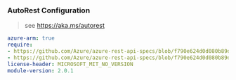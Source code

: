 ### AutoRest Configuration

> see https://aka.ms/autorest

``` yaml
azure-arm: true
require:
- https://github.com/Azure/azure-rest-api-specs/blob/f790e624d0d080b89d962a3bd19c65bc6a6b2f5e/specification/powerbiprivatelinks/resource-manager/readme.md
- https://github.com/Azure/azure-rest-api-specs/blob/f790e624d0d080b89d962a3bd19c65bc6a6b2f5e/specification/powerbiprivatelinks/resource-manager/readme.go.md
license-header: MICROSOFT_MIT_NO_VERSION
module-version: 2.0.1

```